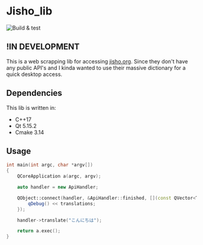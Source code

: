 # Jisho_lib

![Build & test](https://github.com/vladocrat/jisho_lib/actions/workflows/ci.yml/badge.svg)

## !IN DEVELOPMENT 

This is a web scrapping lib for accessing [jisho.org](https://jisho.org/). Since they don't have any public API's and I kinda wanted to use their massive dictionary for a quick desktop access.

## Dependencies

This lib is written in:

* C++17
* Qt 5.15.2
* Cmake 3.14

## Usage

```C++
int main(int argc, char *argv[])
{
    QCoreApplication a(argc, argv);

    auto handler = new ApiHandler;

    QObject::connect(handler, &ApiHandler::finished, [](const QVector<Translation>& translations){
        qDebug() << translations;
    });

    handler->translate("こんにちは");

    return a.exec();
}
```
